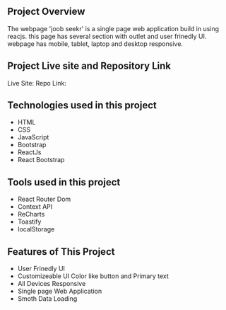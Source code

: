## Project Overview

The webpage 'joob seekr' is a single page web application build in using reacjs. this page has several section with outlet and user frinedly UI. webpage has mobile, tablet, laptop and desktop responsive.

## Project Live site and Repository Link

Live Site:
Repo Link:

## Technologies used in this project

- HTML
- CSS
- JavaScript
- Bootstrap
- ReactJs
- React Bootstrap

## Tools used in this project

- React Router Dom
- Context API
- ReCharts
- Toastify
- localStorage

## Features of This Project

- User Frinedly UI
- Customizeable UI Color like button and Primary text
- All Devices Responsive
- Single page Web Application
- Smoth Data Loading

